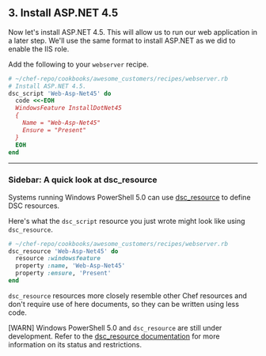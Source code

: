 ## 3. Install ASP.NET 4.5

Now let's install ASP.NET 4.5. This will allow us to run our web application in a later step. We'll use the same format to install ASP.NET as we did to enable the IIS role.

Add the following to your `webserver` recipe.

```ruby
# ~/chef-repo/cookbooks/awesome_customers/recipes/webserver.rb
# Install ASP.NET 4.5.
dsc_script 'Web-Asp-Net45' do
  code <<-EOH
  WindowsFeature InstallDotNet45
  {
    Name = "Web-Asp-Net45"
    Ensure = "Present"
  }
  EOH
end
```

<hr>

### Sidebar: A quick look at dsc_resource

Systems running Windows PowerShell 5.0 can use [dsc_resource](https://docs.chef.io/resource_dsc_resource.html) to define DSC resources.

Here's what the `dsc_script` resource you just wrote might look like using `dsc_resource`.

```ruby
# ~/chef-repo/cookbooks/awesome_customers/recipes/webserver.rb
dsc_resource 'Web-Asp-Net45' do
  resource :windowsfeature
  property :name, 'Web-Asp-Net45'
  property :ensure, 'Present'
end
```

`dsc_resource` resources more closely resemble other Chef resources and don't require use of here documents, so they can be written using less code.

[WARN] Windows PowerShell 5.0 and `dsc_resource` are still under development. Refer to the [dsc_resource documentation](https://docs.chef.io/resource_dsc_resource.html) for more information on its status and restrictions.
